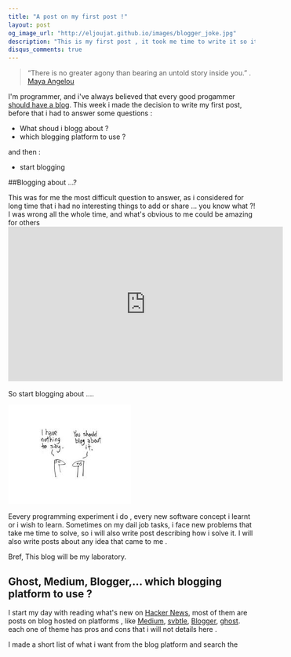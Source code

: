 ```yaml
---
title: "A post on my first post !"
layout: post
og_image_url: "http://eljoujat.github.io/images/blogger_joke.jpg"
description: "This is my first post , it took me time to write it so it's worth to write a post about it and how i wrote it!"
disqus_comments: true
---
```



> “There is no greater agony than bearing an untold story inside you.” .
[Maya Angelou](http://www.mayaangelou.com/) 

I'm programmer, and i've always believed that every good progammer [should have a blog](http://architects.dzone.com/articles/why-programmers-should-have). This week i made the decision to write my first post, before  that i had to answer some questions :

- What shoud i blogg about ? 
- which blogging platform to use ?

and then :

- start blogging 



##Blogging about ...?


This was for me the most difficult question to answer, as i considered for long time that i had no interesting things to add or share ... you know what ?! I was wrong all the whole time, and what's obvious to me could be amazing for others  <iframe width="560" height="315" src="https://www.youtube.com/embed/xcmI5SSQLmE" frameborder="0" allowfullscreen></iframe>


So start blogging about ....

![A terribly boring amateur comic strip](/images/blogger_joke.jpg)

Eevery programming experiment i do , every new software concept i learnt or i wish to learn. Sometimes  on my dail job tasks, i face new problems that take me time to solve, so i will also write post describing how i solve it. I will also write posts about any idea that came to me .

Bref, This blog will be my laboratory.

## Ghost, Medium, Blogger,... which blogging platform to use ?

I start my day with reading what's new on [Hacker News](https://news.ycombinator.com/news), most of them are posts on blog hosted on platforms , like [Medium](https://medium.com/), [svbtle](https://svbtle.com/), [Blogger](https://www.blogger.com), [ghost](https://ghost.org/). each one of theme has pros and cons that i will not details here .

I made a short list of what i want from the blog platform and search the 








